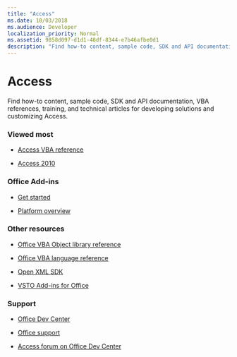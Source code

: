 ```yaml
---
title: "Access" 
ms.date: 10/03/2018
ms.audience: Developer
localization_priority: Normal
ms.assetid: 9858d097-d1d1-48df-8344-e7b46afbe0d1
description: "Find how-to content, sample code, SDK and API documentation, VBA references, training, and technical articles for developing solutions and customizing Access."
---
```


# Access

Find how-to content, sample code, SDK and API documentation, VBA references, training, and technical articles for developing solutions and customizing Access.
  
### Viewed most
  
- [Access VBA reference](https://docs.microsoft.com/office/vba/api/overview/access)
  
- [Access 2010](https://docs.microsoft.com/previous-versions/office/developer/office-2010/ff604965(v=office.14))
  
### Office Add-ins
  
- [Get started](https://docs.microsoft.com/office/dev/add-ins/)
  
- [Platform overview](https://docs.microsoft.com/office/dev/add-ins/overview/office-add-ins)
  
### Other resources
  
- [Office VBA Object library reference](https://docs.microsoft.com/office/vba/api/overview/library-reference)
  
- [Office VBA language reference](https://docs.microsoft.com/office/vba/api/overview/language-reference)
  
- [Open XML SDK](https://docs.microsoft.com/office/open-xml/open-xml-sdk)
  
- [VSTO Add-ins for Office](https://docs.microsoft.com/visualstudio/vsto/create-vsto-add-ins-for-office-by-using-visual-studio?view=vs-2017)
  
### Support
  
- [Office Dev Center](https://developer.microsoft.com/office)
  
- [Office support](https://support.office.com/)
  
- [Access forum on Office Dev Center](https://social.msdn.microsoft.com/Forums/office/home?forum=accessdev)
  

